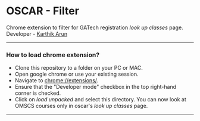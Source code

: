 # OSCAR - Filter
Chrome extension to filter for GATech registration *look up classes* page.
Developer - [Karthik Arun]("https://github.com/karthikkumararun/OSCARFilter" "Repo link") 

---
### How to load chrome extension?
* Clone this repository to a folder on your PC or MAC.
* Open google chrome or use your existing session.
* Navigate to [chrome://extensions/](chrome://extensions/ "Will navigate to chrome extension"). 
* Ensure that the "Developer mode" checkbox in the top right-hand corner is checked. 
* Click on *load unpacked* and select this directory. You can now look at OMSCS courses only in oscar's *look up classes* page.

---



